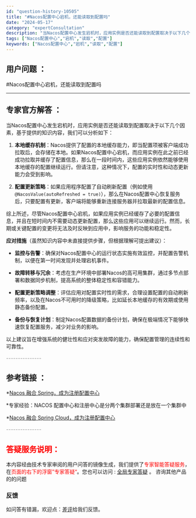 ```yaml
---
id: "question-history-10505"
title: "#Nacos配置中心宕机，还能读取到配置吗"
date: "2024-05-17"
category: "expertConsultation"
description: "当Nacos配置中心发生宕机时，应用实例是否还能读取到配置取决于以下几个因素，基于提供的知识内容，我们可以分析如下：1. **本地缓存机制**：Nacos提供了配置的本地缓存能力，即当配置项被客户端成功拉取后，会存储在本地。如果Nacos配置中心宕机，而应用实例在此之前已经成功拉取并缓存了配置信息，"
tags: ["Nacos配置中心","宕机","读取","配置"]
keywords: ["Nacos配置中心","宕机","读取","配置"]
---
```


## 用户问题 ： 
 #Nacos配置中心宕机，还能读取到配置吗  

---------------
## 专家官方解答 ：

当Nacos配置中心发生宕机时，应用实例是否还能读取到配置取决于以下几个因素，基于提供的知识内容，我们可以分析如下：

1. **本地缓存机制**：Nacos提供了配置的本地缓存能力，即当配置项被客户端成功拉取后，会存储在本地。如果Nacos配置中心宕机，而应用实例在此之前已经成功拉取并缓存了配置信息，那么在一段时间内，这些应用实例依然能够使用本地缓存的配置继续运行。但请注意，这种情况下，配置的实时性和动态更新能力会受到影响。

2. **配置更新策略**：如果应用程序配置了自动刷新配置（例如使用`@NacosValue(autoRefreshed = true)`），那么在Nacos配置中心恢复服务后，只要配置有更新，客户端将能够重新连接服务器并拉取最新的配置信息。

综上所述，尽管Nacos配置中心宕机，如果应用实例已经缓存了必要的配置信息，并且在短时间内不需要动态更新配置，那么这些应用可以继续运行。然而，长期或关键配置的变更将无法及时反映到应用中，影响服务的功能和稳定性。

**应对措施**（虽然知识内容中未直接提供步骤，但根据理解可提出建议）：

- **监控与告警**：确保对Nacos配置中心的运行状态实施有效监控，并配置告警机制，以便在第一时间发现并处理宕机事件。
  
- **故障转移与冗余**：考虑在生产环境中部署Nacos的高可用集群，通过多节点部署和数据同步机制，提高系统的整体稳定性和容错能力。
  
- **配置更新策略调整**：评估应用对配置实时性的需求，合理设置配置的自动刷新频率，以及在Nacos不可用时的降级策略，比如延长本地缓存的有效期或使用静态备份配置。

- **备份与恢复计划**：制定Nacos配置数据的备份计划，确保在极端情况下能够快速恢复配置服务，减少对业务的影响。

以上建议旨在增强系统的健壮性和应对突发故障的能力，确保配置管理的连续性和可靠性。


<font color="#949494">---------------</font> 


## 参考链接 ：

*[Nacos 融合 Spring，成为注册配置中心](https://nacos.io/docs/latest/ecology/use-nacos-with-spring)
 
 *专家经验：NACOS 配置中心和注册中心是分两个集群部署还是放在一个集群中 
 
 *[Nacos 融合 Spring Cloud，成为注册配置中心](https://nacos.io/docs/latest/ecology/use-nacos-with-spring-cloud)


 <font color="#949494">---------------</font> 
 


## <font color="#FF0000">答疑服务说明：</font> 

本内容经由技术专家审阅的用户问答的镜像生成，我们提供了<font color="#FF0000">专家智能答疑服务</font>，在<font color="#FF0000">页面的右下的浮窗”专家答疑“</font>。您也可以访问 : [全局专家答疑](https://answer.opensource.alibaba.com/docs/intro) 。 咨询其他产品的的问题

### 反馈
如问答有错漏，欢迎点：[差评](https://ai.nacos.io/user/feedbackByEnhancerGradePOJOID?enhancerGradePOJOId=13702)给我们反馈。
